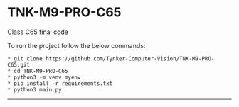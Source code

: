 # TNK-M9-PRO-C65

Class C65 final code

To run the project follow the below commands:

```
* git clone https://github.com/Tynker-Computer-Vision/TNK-M9-PRO-C65.git
* cd TNK-M9-PRO-C65
* python3 -m venv myenv
* pip install -r requirements.txt
* python3 main.py
```

---
